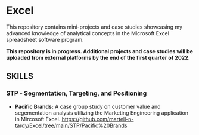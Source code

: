 # Excel
This repository contains mini-projects and case studies showcasing my advanced knowledge of analytical concepts in the Microsoft Excel spreadsheet software program. 

**This repository is in progress. Additional projects and case studies will be uploaded from external platforms by the end of the first quarter of 2022.**

## SKILLS
### STP - Segmentation, Targeting, and Positioning
* **Pacific Brands:** A case group study on customer value and segementation analysis utilizing the Marketing Engineering application in Mircosoft Excel.
  https://github.com/martell-n-tardy/Excel/tree/main/STP/Pacific%20Brands
